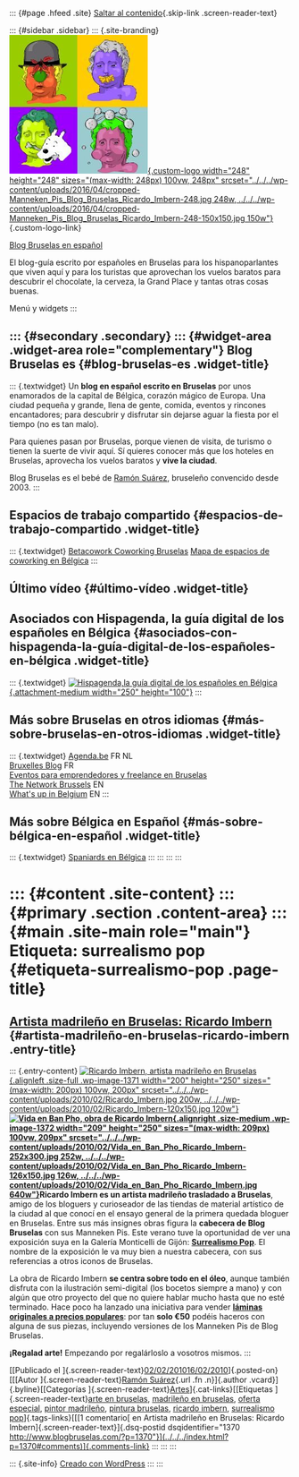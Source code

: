 ::: {#page .hfeed .site}
[Saltar al contenido](index.html#content){.skip-link
.screen-reader-text}

::: {#sidebar .sidebar}
::: {.site-branding}
[![](../../../wp-content/uploads/2016/04/cropped-Manneken_Pis_Blog_Bruselas_Ricardo_Imbern-248.jpg){.custom-logo
width="248" height="248" sizes="(max-width: 248px) 100vw, 248px"
srcset="../../../wp-content/uploads/2016/04/cropped-Manneken_Pis_Blog_Bruselas_Ricardo_Imbern-248.jpg 248w, ../../../wp-content/uploads/2016/04/cropped-Manneken_Pis_Blog_Bruselas_Ricardo_Imbern-248-150x150.jpg 150w"}](../../../index.html){.custom-logo-link}

[Blog Bruselas en español](../../../index.html)

El blog-guía escrito por españoles en Bruselas para los hispanoparlantes
que viven aquí y para los turistas que aprovechan los vuelos baratos
para descubrir el chocolate, la cerveza, la Grand Place y tantas otras
cosas buenas.

Menú y widgets
:::

::: {#secondary .secondary}
::: {#widget-area .widget-area role="complementary"}
Blog Bruselas es {#blog-bruselas-es .widget-title}
----------------

::: {.textwidget}
Un **blog en español escrito en Bruselas** por unos enamorados de la
capital de Bélgica, corazón mágico de Europa. Una ciudad pequeña y
grande, llena de gente, comida, eventos y rincones encantadores; para
descubrir y disfrutar sin dejarse aguar la fiesta por el tiempo (no es
tan malo).

Para quienes pasan por Bruselas, porque vienen de visita, de turismo o
tienen la suerte de vivir aquí. Sí quieres conocer más que los hoteles
en Bruselas, aprovecha los vuelos baratos y **vive la ciudad**.

Blog Bruselas es el bebé de [Ramón Suárez](http://www.ramonsuarez.com),
bruseleño convencido desde 2003.
:::

Espacios de trabajo compartido {#espacios-de-trabajo-compartido .widget-title}
------------------------------

::: {.textwidget}
[Betacowork Coworking Bruselas](http://www.betacowork.com) [Mapa de
espacios de coworking en Bélgica](http://coworkingbelgium.com)
:::

Último vídeo {#último-vídeo .widget-title}
------------

Asociados con Hispagenda, la guía digital de los españoles en Bélgica {#asociados-con-hispagenda-la-guía-digital-de-los-españoles-en-bélgica .widget-title}
---------------------------------------------------------------------

::: {.textwidget}
[![Hispagenda,la guía digital de los españoles en
Bélgica](../../../wp-content/uploads/2010/04/Hispagenda-250px.gif "Hispagenda, la guía digital de los españoles en Bélgica"){.attachment-medium
width="250" height="100"}](http://www.hispagenda.com)
:::

Más sobre Bruselas en otros idiomas {#más-sobre-bruselas-en-otros-idiomas .widget-title}
-----------------------------------

::: {.textwidget}
[Agenda.be](http://www.agenda.be) FR NL\
[Bruxelles Blog](http://www.bxlblog.be/) FR\
[Eventos para emprendedores y freelance en
Bruselas](http://www.betacowork.com/events/)\
[The Network
Brussels](http://groups.yahoo.com/group/TheNetworkBrussels/) EN\
[What\'s up in Belgium](http://www.whatsupin.be/) EN
:::

Más sobre Bélgica en Español {#más-sobre-bélgica-en-español .widget-title}
----------------------------

::: {.textwidget}
[Spaniards en Bélgica](http://www.spaniards.es/paises/belgica)
:::
:::
:::
:::

::: {#content .site-content}
::: {#primary .section .content-area}
::: {#main .site-main role="main"}
Etiqueta: surrealismo pop {#etiqueta-surrealismo-pop .page-title}
=========================

[Artista madrileño en Bruselas: Ricardo Imbern](../../../index.html?p=1370) {#artista-madrileño-en-bruselas-ricardo-imbern .entry-title}
---------------------------------------------------------------------------

::: {.entry-content}
[![Ricardo Imbern, artista madrileño en
Bruselas](../../../wp-content/uploads/2010/02/Ricardo_Imbern.jpg "Ricardo_Imbern"){.alignleft
.size-full .wp-image-1371 width="200" height="250"
sizes="(max-width: 200px) 100vw, 200px"
srcset="../../../wp-content/uploads/2010/02/Ricardo_Imbern.jpg 200w, ../../../wp-content/uploads/2010/02/Ricardo_Imbern-120x150.jpg 120w"}](http://www.facebook.com/album.php?aid=125710&id=31878584359 "Ricardo Imbern, artista madrileño en Bruselas")**[](http://imbern.es/ "Ricardo Imbern, artista madrileño en Bruselas")[![Vida
en Ban Pho, obra de Ricardo
Imbern](../../../wp-content/uploads/2010/02/Vida_en_Ban_Pho_Ricardo_Imbern-252x300.jpg "Vida en Ban Pho, obra de Ricardo Imbern"){.alignright
.size-medium .wp-image-1372 width="209" height="250"
sizes="(max-width: 209px) 100vw, 209px"
srcset="../../../wp-content/uploads/2010/02/Vida_en_Ban_Pho_Ricardo_Imbern-252x300.jpg 252w, ../../../wp-content/uploads/2010/02/Vida_en_Ban_Pho_Ricardo_Imbern-126x150.jpg 126w, ../../../wp-content/uploads/2010/02/Vida_en_Ban_Pho_Ricardo_Imbern.jpg 640w"}](http://www.facebook.com/album.php?aid=125710&id=31878584359)Ricardo
Imbern es un artista madrileño trasladado a Bruselas**, amigo de los
bloguers y curioseador de las tiendas de material artístico de la ciudad
al que conocí en el ensayo general de la primera quedada bloguer en
Bruselas. Entre sus más insignes obras figura la **cabecera de Blog
Bruselas** con sus Manneken Pis. Este verano tuve la oportunidad de ver
una exposición suya en la Galería Monticelli de Gijón: **[Surrealismo
Pop](http://www.artelista.com/exposicion/6802277624483800--surrealismo-pop-en-galera-de-arte-monticelli.html "El surrealismo pop de Ricardo Imbern")**.
El nombre de la exposición le va muy bien a nuestra cabecera, con sus
referencias a otros iconos de Bruselas.

La obra de Ricardo Imbern **se centra sobre todo en el óleo**, aunque
también disfruta con la ilustración semi-digital (los bocetos siempre a
mano) y con algún que otro proyecto del que no quiere hablar mucho hasta
que no esté terminado. Hace poco ha lanzado una iniciativa para vender
**[láminas originales a precios
populares](http://www.facebook.com/album.php?aid=125710&id=31878584359 "Láminas de Imbern a 50 euros")**:
por tan **solo €50** podéis haceros con alguna de sus piezas, incluyendo
versiones de los Manneken Pis de Blog Bruselas.

**¡Regalad arte!** Empezando por regalárloslo a vosotros mismos.
:::

[[Publicado el
]{.screen-reader-text}[02/02/201016/02/2010](../../../index.html?p=1370)]{.posted-on}[[[Autor
]{.screen-reader-text}[Ramón
Suárez](../../2010/04/30/index.html?author=2){.url .fn .n}]{.author
.vcard}]{.byline}[[Categorías
]{.screen-reader-text}[Artes](../../category/artes/index.html)]{.cat-links}[[Etiquetas
]{.screen-reader-text}[arte en
bruselas](../arte-en-bruselas/index.html), [madrileño en
bruselas](../madrileno-en-bruselas/index.html), [oferta
especial](../oferta-especial/index.html), [pintor
madrileño](../pintor-madrileno/index.html), [pintura
bruselas](../pintura-bruselas/index.html), [ricardo
imbern](../ricardo-imbern/index.html), [surrealismo
pop](index.html)]{.tags-links}[[[1 comentario[ en Artista madrileño en
Bruselas: Ricardo Imbern]{.screen-reader-text}]{.dsq-postid
dsqidentifier="1370 http://www.blogbruselas.com/?p=1370"}](../../../index.html?p=1370#comments)]{.comments-link}
:::
:::
:::

::: {.site-info}
[Creado con WordPress](https://es.wordpress.org/)
:::
:::
